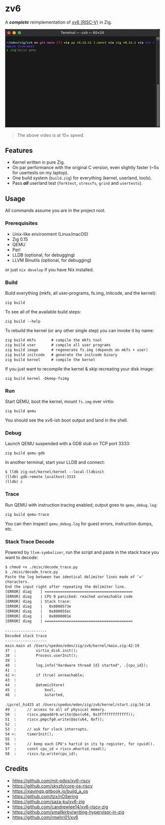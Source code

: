 # zv6

A **_complete_** reimplementation of [xv6 (RISC-V)](https://github.com/mit-pdos/xv6-riscv) in Zig.

![demo](https://raw.githubusercontent.com/Sped0n/zv6/main/misc/demo.gif)

> The above video is at 10× speed.

## Features

- Kernel written in pure Zig.
- On par performance with the original C version, even slightly faster (~5s for usertests on my laptop).
- One build system (`build.zig`) for everything (kernel, userland, tools).
- Pass **_all_** userland test (`forktest`, `stressfs`, `grind` and `usertests`).

## Usage

All commands assume you are in the project root.

### Prerequisites

- Unix-like environment (Linux/macOS)
- Zig 0.15
- QEMU
- Perl
- LLDB (optional, for debugging)
- LLVM Binutils (optional, for debugging)

or just `nix develop` if you have Nix installed.

### Build

Build everything (mkfs, all user‐programs, fs.img, initcode, and the kernel):

```
zig build
```

To see all of the available build steps:

```
zig build --help
```

To rebuild the kernel (or any other single step) you can invoke it by name:

```
zig build mkfs       # compile the mkfs tool
zig build user       # compile all user programs
zig build image      # regenerate fs.img (depends on mkfs + user)
zig build initcode   # generate the initcode binary
zig build kernel     # compile the kernel
```

If you just want to recompile the kernel & skip recreating your disk image:

```
zig build kernel -Dkeep-fsimg
```

### Run

Start QEMU, boot the kernel, mount `fs.img` over virtio:

```
zig build qemu
```

You should see the xv6-ish boot output and land in the shell.

### Debug

Launch QEMU suspended with a GDB stub on TCP port 3333:

```
zig build qemu-gdb
```

In another terminal, start your LLDB and connect:

```
$ lldb zig-out/kernel/kernel --local-lldbinit
(lldb) gdb-remote localhost:3333
(lldb) c
```

### Trace

Run QEMU with instruction tracing enabled; output goes to `qemu_debug.log`:

```
zig build qemu-trace
```

You can then inspect `qemu_debug.log` for guest errors, instruction dumps, etc.

### Stack Trace Decode

Powered by `llvm-symbolizer`, run the script and paste in the stack trace you want to decode:

```
$ chmod +x ./misc/decode_trace.py
$ ./misc/decode_trace.py
Paste the log between two identical delimiter lines made of '=' characters.
End the input right after repeating the delimiter line.
[ERROR] diag    | ========================================
[ERROR] diag    | CPU 0 panicked: reached unreachable code
[ERROR] diag    | Stack trace:
[ERROR] diag    |   0x8000573e
[ERROR] diag    |   0x800055ec
[ERROR] diag    |   0x8000001e
[ERROR] diag    | ========================================

-------------------
Decoded stack trace
-------------------
main.main at /Users/spedon/eden/zig/zv6/kernel/main.zig:42:19
37  :         virtio_disk.init();
38  :         Process.userInit();
39  :
40  :         log.info("Hardware thread {d} started", .{cpu_id});
41  :
42 >:         if (true) unreachable;
43  :
44  :         @atomicStore(
45  :             bool,
46  :             &started,

.Lpcrel_hi425 at /Users/spedon/eden/zig/zv6/kernel/start.zig:54:14
49  :     // access to all of physical memory.
50  :     riscv.pmpaddr0.write(@as(u64, 0x3fffffffffffff));
51  :     riscv.pmpcfg0.write(@as(u64, 0xf));
52  :
53  :     // ask for clock interrupts.
54 >:     timerInit();
55  :
56  :     // keep each CPU's hartid in its tp register, for cpuid().
57  :     const cpu_id = riscv.mhartid.read();
58  :     riscv.tp.write(cpu_id);
```

## Credits

- https://github.com/mit-pdos/xv6-riscv
- https://github.com/skyzh/core-os-riscv
- https://xiayingp.gitbook.io/build_a_os
- https://github.com/tzx/nOSering
- https://github.com/saza-ku/xv6-zig
- https://github.com/candrewlee14/xv6-riscv-zig
- https://github.com/smallkirby/writing-hypervisor-in-zig
- https://github.com/rmehri01/xv6
